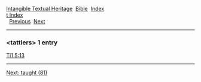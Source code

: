 [Intangible Textual Heritage](../../index)  [Bible](../index) 
[Index](index)   
[t Index](_t_)  
  [Previous](c11318)  [Next](c11320) 

------------------------------------------------------------------------

### &lt;tattlers&gt; 1 entry

[Ti1 5:13](../kjv/ti1005.htm#013)  

------------------------------------------------------------------------

[Next: taught (81)](c11320)
